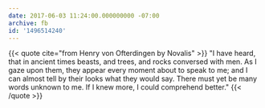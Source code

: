 ```yaml
---
date: 2017-06-03 11:24:00.000000000 -07:00
archive: fb
id: '1496514240'
---
```


{{< quote cite="from Henry von Ofterdingen by Novalis" >}}
"I have heard, that in ancient times beasts, and trees, and rocks conversed with men. As I gaze upon them, they appear every moment about to speak to me; and I can almost tell by their looks what they would say. There must yet be many words unknown to me. If I knew more, I could comprehend better."
{{< /quote >}}